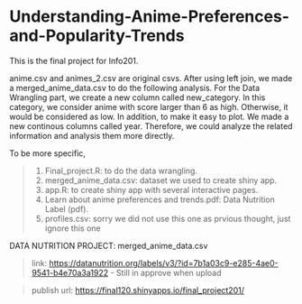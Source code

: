 # Understanding-Anime-Preferences-and-Popularity-Trends
This is the final project for Info201. 

anime.csv and animes_2.csv are original csvs. After using left join, we made a merged_anime_data.csv to do the following analysis. For the Data Wrangling part, we create a new column called new_category. In this category, we consider anime with score larger than 6 as high. Otherwise, it would be considered as low. In addition, to make it easy to plot. We made a new continous columns called year. Therefore, we could analyze the related information and analysis them more directly.

To be more specific,
> 1. Final_project.R: to do the data wrangling. 
> 2. merged_anime_data.csv: dataset we used to create shiny app.
> 3. app.R: to create shiny app with several interactive pages.
> 4. Learn about anime preferences and trends.pdf: Data Nutrition Label (pdf).
> 5. profiles.csv: sorry we did not use this one as prvious thought, just ignore this one


DATA NUTRITION PROJECT: merged_anime_data.csv
  > link: https://datanutrition.org/labels/v3/?id=7b1a03c9-e285-4ae0-9541-b4e70a3a1922
    - Still in approve when upload

> publish url: https://final120.shinyapps.io/final_project201/
